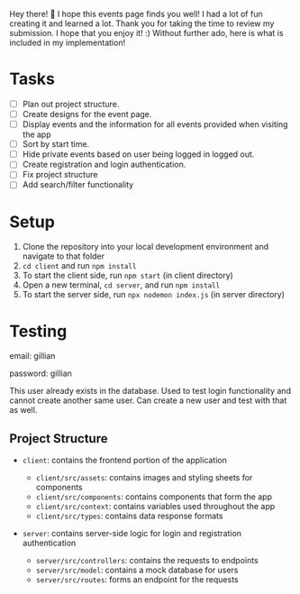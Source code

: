 Hey there! 👋
I hope this events page finds you well! I had a lot of fun creating it and learned a lot.
Thank you for taking the time to review my submission. I hope that you enjoy it! :) 
Without further ado, here is what is included in my implementation!  

# Tasks 
- [ ] Plan out project structure.
- [ ] Create designs for the event page.
- [ ] Display events and the information for all events provided when visiting the app
- [ ] Sort by start time. 
- [ ] Hide private events based on user being logged in logged out.
- [ ] Create registration and login authentication.
- [ ] Fix project structure
- [ ] Add search/filter functionality

# Setup
1. Clone the repository into your local development environment and navigate to that folder
2. `cd client` and run `npm install`
3. To start the client side, run `npm start` (in client directory)
4. Open a new terminal, `cd server`, and run `npm install` 
5. To start the server side, run `npx nodemon index.js` (in server directory)

# Testing

email: gillian 

password: gillian 

This user already exists in the database. Used to test login functionality and cannot create another same user. 
Can create a new user and test with that as well. 

## Project Structure
- `client`: contains the frontend portion of the application
  - `client/src/assets`: contains images and styling sheets for components
  - `client/src/components`: contains components that form the app
  - `client/src/context`: contains variables used throughout the app
  - `client/src/types`: contains data response formats

- `server`: contains server-side logic for login and registration authentication
  - `server/src/controllers`: contains the requests to endpoints
  - `server/src/model`: contains a mock database for users
  - `server/src/routes`: forms an endpoint for the requests
